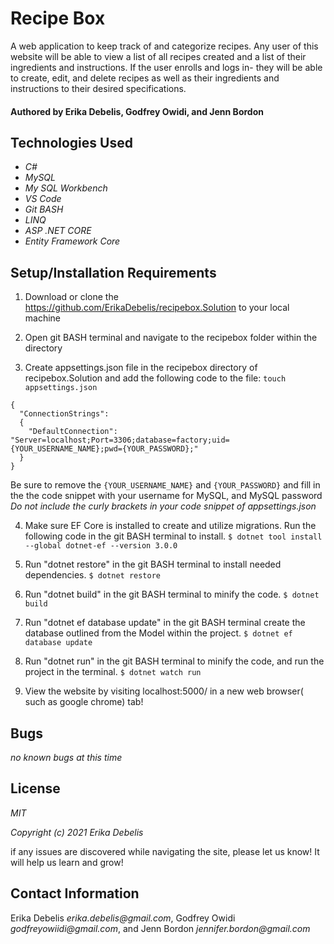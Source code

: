 # Recipe Box

A web application to keep track of and categorize recipes. Any user of this website will be able to view a list of all recipes created and a list of their ingredients and instructions. If the user enrolls and logs in- they will be able to create, edit, and delete recipes as well as their ingredients and instructions to their desired specifications.

#### Authored by Erika Debelis, Godfrey Owidi, and Jenn Bordon

## Technologies Used

* _C#_
* _MySQL_
* _My SQL Workbench_
* _VS Code_
* _Git BASH_
* _LINQ_
* _ASP .NET CORE_
* _Entity Framework Core_

## Setup/Installation Requirements

1. Download or clone the https://github.com/ErikaDebelis/recipebox.Solution to your local machine

2. Open git BASH terminal and navigate to the recipebox folder within the directory

3. Create appsettings.json file in the recipebox directory of recipebox.Solution and add the following code to the file: 
    ``touch appsettings.json``

```
{
  "ConnectionStrings":
  {
    "DefaultConnection": "Server=localhost;Port=3306;database=factory;uid={YOUR_USERNAME_NAME};pwd={YOUR_PASSWORD};"
  }
}
```
Be sure to remove the ``{YOUR_USERNAME_NAME}`` and ``{YOUR_PASSWORD}`` and fill in the the code snippet with your username for MySQL, and MySQL password _Do not include the curly brackets in your code snippet of appsettings.json_

4. Make sure EF Core is installed to create and utilize migrations. Run the following code in the git BASH terminal to install.
    ``$ dotnet tool install --global dotnet-ef --version 3.0.0``

5. Run "dotnet restore" in the git BASH terminal to install needed dependencies.
    ``$ dotnet restore``

6. Run "dotnet build" in the git BASH terminal to minify the code.
    ``$ dotnet build``

7. Run "dotnet ef database update" in the git BASH terminal create the database outlined from the Model within the project.
    ``$ dotnet ef database update``

8. Run "dotnet run" in the git BASH terminal to  minify the code, and run the project in the terminal.
    ``$ dotnet watch run``

9. View the website by visiting localhost:5000/ in a new web browser( such as google chrome) tab!

## Bugs

_no known bugs at this time_

## License

_MIT_

_Copyright (c) 2021 Erika Debelis_

if any issues are discovered while navigating the site, please let us know! It will help us learn and grow!

## Contact Information

Erika Debelis _erika.debelis@gmail.com_, Godfrey Owidi _godfreyowiidi@gmail.com_, and Jenn Bordon _jennifer.bordon@gmail.com_
